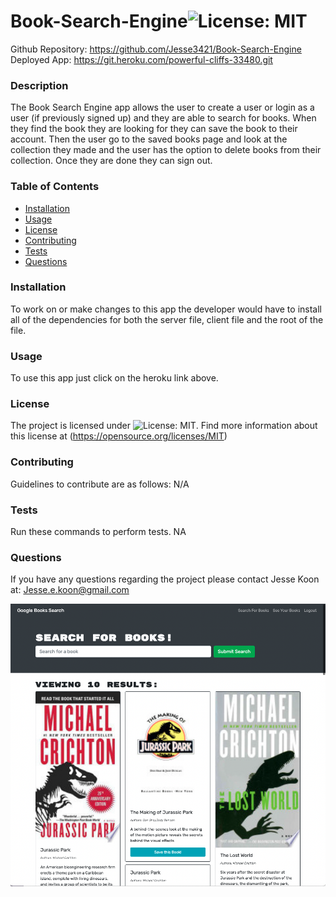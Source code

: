 # Book-Search-Engine![License: MIT](https://img.shields.io/badge/License-MIT-yellow.svg)
  Github Repository: https://github.com/Jesse3421/Book-Search-Engine
  Deployed App: https://git.heroku.com/powerful-cliffs-33480.git
  ### Description
  The Book Search Engine app allows the user to create a user or login as a user (if previously signed up) and they are able to search for books. When they find the book they are looking for they can save the book to their account. Then the user go to the saved books page and look at the collection they made and the user has the option to delete books from their collection. Once they are done they can sign out. 
  ### Table of Contents 
  * [Installation](#installation)
  * [Usage](#usage)
  * [License](#license)
  * [Contributing](#contributing)
  * [Tests](#tests)
  * [Questions](#questions)
  ### Installation
  To work on or make changes to this app the developer would have to install all of the dependencies for both the server file, client file and the root of the file. 
  ### Usage 
  To use this app just click on the heroku link above.  
  ### License 
  The project is licensed under ![License: MIT](https://img.shields.io/badge/License-MIT-yellow.svg). Find more information about this license at  (https://opensource.org/licenses/MIT)
  ### Contributing
  Guidelines to contribute are as follows: N/A
  ### Tests 
  Run these commands to perform tests. NA
  ### Questions 
  If you have any questions regarding the project please contact Jesse Koon at: Jesse.e.koon@gmail.com

![App Screenshot](/client/src/utils/img/screenshot.png)
